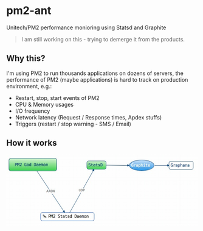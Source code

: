 # pm2-ant
Unitech/PM2 performance monioring using Statsd and Graphite

> I am still working on this - trying to demerge it from the products.

## Why this?
I'm using PM2 to run thousands applications on dozens of servers, the performance of PM2 (maybe applications) is hard to track on production environment, e.g.:
- Restart, stop, start events of PM2
- CPU & Memory usages
- I/O frequency
- Network latency (Request / Response times, Apdex stuffs)
- Triggers (restart / stop warning - SMS / Email)

## How it works

![flows](screenshots/flows.jpg)